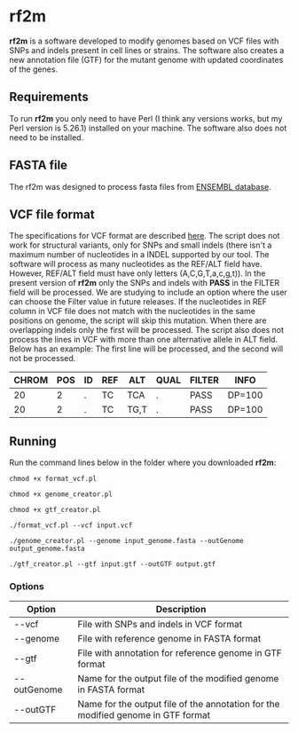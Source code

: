 # rf2m

**rf2m** is a software developed to modify genomes based on VCF files with SNPs and indels present in cell lines or strains. The software also creates a new annotation file (GTF) for the mutant genome with updated coordinates of the genes.

## Requirements

To run **rf2m** you only need to have Perl (I think any versions works, but my Perl version is 5.26.1) installed on your machine. The software also does not need to be installed.

## FASTA file

The rf2m was designed to process fasta files from [ENSEMBL database](https://www.ensembl.org/index.html).

## VCF file format

The specifications for VCF format are described [here](https://samtools.github.io/hts-specs/VCFv4.2.pdf). The script does not work for structural variants, only for SNPs and small indels (there isn't a maximum number of nucleotides in a INDEL supported by our tool. The software will process as many nucleotides as the REF/ALT field have. However, REF/ALT field must have only letters (A,C,G,T,a,c,g,t)). In the present version of **rf2m** only the SNPs and indels with **PASS** in the FILTER field will be processed. We are studying to include an option where the user can choose the Filter value in future releases. If the nucleotides in REF column in VCF file does not match with the nucleotides in the same positions on genome, the script will skip this mutation. When there are overlapping indels only the first will be processed. The script also does not process the lines in VCF with more than one alternative allele in ALT field. Below has an example: The first line will be processed, and the second will not be processed.

|CHROM | POS | ID | REF | ALT | QUAL | FILTER | INFO |
|------|-----|----|-----|-----|------|--------|------|
|20    |2    |.   |TC   |TCA  |.     |PASS    |DP=100|
|20    |2    |.   |TC   |TG,T |.     |PASS    |DP=100|

## Running

Run the command lines below in the folder where you downloaded **rf2m**:

`chmod +x format_vcf.pl`

`chmod +x genome_creator.pl`

`chmod +x gtf_creator.pl`

`./format_vcf.pl --vcf input.vcf`

`./genome_creator.pl --genome input_genome.fasta --outGenome output_genome.fasta`

`./gtf_creator.pl --gtf input.gtf --outGTF output.gtf`

### Options
|Option      |Description                                                                       |
|------------|----------------------------------------------------------------------------------|
|--vcf       |File with SNPs and indels in VCF format                                           |
|--genome    |File with reference genome in FASTA format                                        |
|--gtf       |File with annotation for reference genome in GTF format                           |
|--outGenome |Name for the output file of the modified genome in FASTA format                   |
|--outGTF    |Name for the output file of the annotation for the modified genome in GTF format  |
